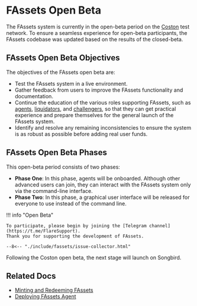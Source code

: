 # FAssets Open Beta

The FAssets system is currently in the open-beta period on the [Coston](../flare.md#flare-networks) test network.
To ensure a seamless experience for open-beta participants, the FAssets codebase was updated based on the results of the closed-beta.

## FAssets Open Beta Objectives

The objectives of the FAssets open beta are:

* Test the FAssets system in a live environment.
* Gather feedback from users to improve the FAssets functionality and documentation.
* Continue the education of the various roles supporting FAssets, such as [agents](../../tech/fassets/index.md#agents), [liquidators](../../tech/fassets/index.md#liquidators), and [challengers](../../tech/fassets/index.md#challengers), so that they can get practical experience and prepare themselves for the general launch of the FAssets system.
* Identify and resolve any remaining inconsistencies to ensure the system is as robust as possible before adding real user funds.

## FAssets Open Beta Phases

This open-beta period consists of two phases:

* **Phase One**: In this phase, agents will be onboarded.
Although other advanced users can join, they can interact with the FAssets system only via the command-line interface.
* **Phase Two**: In this phase, a graphical user interface will be released for everyone to use instead of the command line.

!!! info "Open Beta"

    To participate, please begin by joining the [Telegram channel](https://t.me/FlareSupport).
    Thank you for supporting the development of FAssets.

    --8<-- "./include/fassets/issue-collector.html"

Following the Coston open beta, the next stage will launch on Songbird.

## Related Docs

* [Minting and Redeeming FAssets](../../user/fassets/minting-redeeming.md)
* [Deploying FAssets Agent](../../infra/fassets/agent.md)
